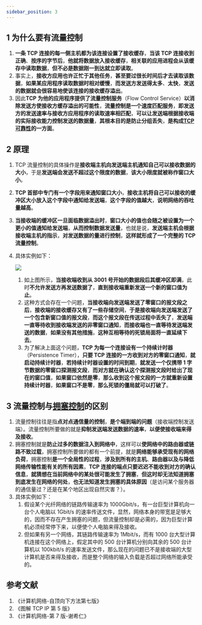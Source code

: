 ```yaml
---
sidebar_position: 3
---
```


## 1 为什么要有流量控制

1. **一条 TCP 连接的每一侧主机都为该连接设置了接收缓存**，**当该 TCP 连接收到正确**、**按序的字节后**，**他就将数据放入接收缓存**，**相关联的应用进程会从该缓存中读取数据**，**但不必是数据刚一到达就立即读取**。
2. 事实上，**接收方应用也许正忙于其他任务**，**甚至要过很长时间后才去读取该数据**，**如果某应用程序读取数据时相对缓慢**，**而发送方发送得太多**、**太快**，**发送的数据就会很容易地使该连接的接收缓存溢出**。
3. 因此**TCP 为他的应用程序提供了流量控制服务**（Flow Control Service）**以消除发送方使接收方缓存溢出的可能性**，**流量控制是一个速度匹配服务**，**即发送方的发送速率与接收方应用程序的读取速率相匹配**，**可以让发送端根据接收端的实际接收能力控制发送的数据量**，**其根本目的是防止分组丢失**，**是构成[TCP 可靠性](https://ricear.com/project-26/doc-306)的一方面**。

## 2 原理

1. TCP 流量控制的具体操作是**接收端主机向发送端主机通知自己可以接收数据的大小**，于是**发送端会发送不超过这个限度的数据**，**该大小限度就被称作窗口大小**。
2. **TCP 首部中专门有一个字段用来通知窗口大小**，**接收主机将自己可以接收的缓冲区大小放入这个字段中通知给发送端**，**这个字段的值越大**，**说明网络的吞吐量越高**。
3. **当接收端的缓冲区一旦面临数据溢出时**，**窗口大小的值也会随之被设置为一个更小的值通知给发送端**，**从而控制数据发送量**，也就是说，**发送端主机会根据接收端主机的指示**，**对发送数据的量进行控制**，**这样就形成了一个完整的 TCP 流量控制**。
4. 具体实例如下：

   ![](https://ricear.com/media/202206/2022-06-07_172217_935748.png)

   1. 如上图所示，**当接收端收到从 3001 号开始的数据段后其缓冲区即满**，此时**不允许发送方再发送数据了**，**直到接收端重新发送一个新的窗口值为止**。
   2. 这种方式会存在一个问题，**当接收端向发送端发送了零窗口的报文段之后**，**接收端的接收缓存又有了一些存储空间**，**于是接收端向发送端发送了一个包含新窗口值的报文段**，**而这个报文段在传送过程中丢失了**，**发送端一直等待收到接收端发送的非零窗口通知**，**而接收端也一直等待发送端发送的数据**，**如果没有其他措施**，**这种互相等待的死锁局面将一直延续下去**。
   3. 为了解决上面这个问题，**TCP 为每一个连接设有一个持续计时器**（Persistence Timer），**只要 TCP 连接的一方收到对方的零窗口通知**，**就启动持续计时器**，**若持续计时器设置的时间到期**，**就发送一个仅携带 1 字节数据的零窗口探测报文段**，**而对方就在确认这个探测报文段时给出了现在的窗口值**，**如果窗口依然是零**，**那么收到这个报文段的一方就重新设置持续计时器**，**如果窗口不是零**，**那么死锁的僵局就可以打破了**。

## 3 流量控制与[拥塞控制](https://ricear.com/project-26/doc-304)的区别

1. 流量控制往往是指**点对点通信量的控制**，**是个端到端的问题**（接收端控制发送端）。流量控制所要做的就是**抑制发送端发送数据的速率**，**以便使接收端来得及接收**。
2. 拥塞控制就是**防止过多的数据注入到网络中**，这样可以**使网络中的路由器或链路不致过载**，拥塞控制所要做的都有一个前提，就是**网络能够承受现有的网络负荷**，拥塞控制**是一个全局性的过程**，**涉及到所有的主机**、**路由器以及与降低网络传输性能有关的所有因素**，**TCP 连接的端点只要迟迟不能收到对方的确认信息**，**就猜想在当前网络中的某处很可能发生了拥塞**，**但这时却无法知道拥塞到底发生在网络的何处**，**也无法知道发生拥塞的具体原因**（是访问某个服务器的通信量过？还是在某个地区出现自然灾害？）。
3. 具体实例如下：
   1. 假设某个光纤网络的链路传输速率为 1000Gbit/s，有一台巨型计算机向一台个人电脑以 1Gbit/s 的速率传送文件，显然，网络本身的带宽是足够大的，因而不存在产生拥塞的问题，但流量控制却是必需的，因为巨型计算机必须经常停下来，以便使个人电脑来得及接收。
   2. 但如果有另一个网络，其链路传输速率为 1Mbit/s，而有 1000 台大型计算机连接在这个网络上，假定其中的 500 台计算机分别向其余的 500 台计算机以 100kbit/s 的速率发送文件，那么现在的问题已不是接收端的大型计算机是否来得及接收，而是整个网络的输入负载是否超过网络所能承受的。

## 参考文献

1. 《计算机网络-自顶向下方法第七版》
2. 《图解 TCP IP 第 5 版》
3. 《计算机网络-第 7 版-谢希仁》
